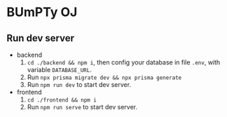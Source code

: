 # BUmPTy OJ

## Run dev server

- backend
    1. `cd ./backend && npm i`, then config your database in file `.env`, with variable `DATABASE_URL`.
    2. Run `npx prisma migrate dev && npx prisma generate`
    3. Run `npm run dev` to start dev server.
- frontend
    1. `cd ./frontend && npm i`
    2. Run `npm run serve` to start dev server.
